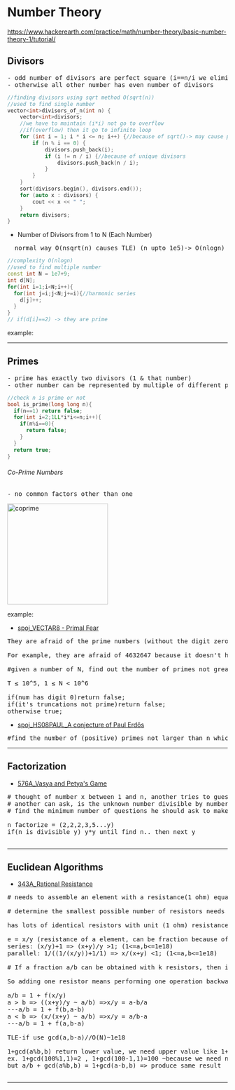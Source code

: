# Number Theory

https://www.hackerearth.com/practice/math/number-theory/basic-number-theory-1/tutorial/

## Divisors

<pre>
- odd number of divisors are perfect square (i==n/i we eliminate one divisors because of unique divisors.) (ex. cf2020B)
- otherwise all other number has even number of divisors
</pre>

```cpp
//finding divisors using sqrt method O(sqrt(n))
//used to find single number
vector<int>divisors_of_n(int n) {
    vector<int>divisors;
    //we have to maintain (i*i) not go to overflow
    //if(overflow) then it go to infinite loop
    for (int i = 1; i * i <= n; i++) {//because of sqrt()-> may cause precision error
        if (n % i == 0) {
            divisors.push_back(i);
            if (i != n / i) {//because of unique divisors
                divisors.push_back(n / i);
            }
        }
    }
    sort(divisors.begin(), divisors.end());
    for (auto x : divisors) {
        cout << x << " ";
    }
    return divisors;
}
```

- Number of Divisors from 1 to N (Each Number)

<pre>
  normal way O(nsqrt(n) causes TLE) (n upto 1e5)-> O(nlogn)
</pre>

```cpp
//complexity O(nlogn)
//used to find multiple number
const int N = 1e7+9;
int d[N];
for(int i=1;i<N;i++){
  for(int j=i;j<N;j+=i){//harmonic series
    d[j]++;
  }
}
// if(d[i]==2) -> they are prime
```

example:

---

## Primes

<pre>
- prime has exactly two divisors (1 & that number)
- other number can be represented by multiple of different prime numbers
</pre>

```cpp
//check n is prime or not
bool is_prime(long long n){
  if(n==1) return false;
  for(int i=2;1LL*i*i<=n;i++){
    if(n%i==0){
      return false;
    }
  }
  return true;
}
```

###### Co-Prime Numbers

<pre>
- no common factors other than one
</pre>

<img src="https://st.adda247.com/https://www.adda247.com/jobs/wp-content/uploads/sites/2/2022/11/15181619/Co-prime-numbers.png" alt="coprime" style="height:230px;">

example:

- [spoj_VECTAR8 - Primal Fear](./1_primes_and_divisors/1_primes/spoj_VECTAR8_Primal%20Fear.cpp)

<pre>
They are afraid of the prime numbers (without the digit zero), that remain prime no matter how many of the leading digits are omitted.

For example, they are afraid of 4632647 because it doesn't have the digit 0 and each of its truncations (632647, 32647, 2647, 647, 47, and 7) are primes. 

#given a number of N, find out the number of primes not greater that N, that changu and mangu are afraid of.

T ≤ 10^5, 1 ≤ N < 10^6

if(num has digit 0)return false;
if(it's truncations not prime)return false;
otherwise true;
</pre>

- [spoj_HS08PAUL_A conjecture of Paul Erdős](./1.primes/spoj_HS08PAUL_A%20conjecture%20of%20Paul%20Erdős.cpp)

<pre>
#find the number of (positive) primes not larger than n which are of the form x2+y4 (where x and y are integers).
</pre>

---

## Factorization

- [576A_Vasya and Petya's Game](./2.divisors/576A_Vasya%20and%20Petya's%20Game.cpp)

<pre>
# thought of number x between 1 and n, another tries to guess the number
# another can ask, is the unknown number divisible by number y?
# find the minimum number of questions he should ask to make a guaranteed guess number.

n factorize = (2,2,2,3,5...y)
if(n is divisible y) y*y until find n.. then next y

</pre>

---

## Euclidean Algorithms

- [343A_Rational Resistance](./4.euclidean_algorithms/343A_Rational%20Resistance.cpp)

<pre>
# needs to assemble an element with a resistance(1 ohm) equal to the fraction of a/b.

# determine the smallest possible number of resistors needs to make such an element.

has lots of identical resistors with unit (1 ohm) resistance. our need resistance value can be constructed with these.

e = x/y (resistance of a element, can be fraction because of parallelism)
series: (x/y)+1 => (x+y)/y >1; (1<=a,b<=1e18)
parallel: 1/((1/(x/y))+1/1) => x/(x+y) <1; (1<=a,b<=1e18)

# If a fraction a/b can be obtained with k resistors, then it is simple to calculate that we can obtain fractions (a+b)/b and a/(a+b) with k + 1 resistors.

So adding one resistor means performing one operation backwards in Euclidean algorithm. That means that the answer is equal to the number of steps in standard Euclidean algorithm.

a/b = 1 + f(x/y)
a > b => ((x+y)/y ~ a/b) =>x/y = a-b/a
---a/b = 1 + f(b,a-b)
a < b => (x/(x+y) ~ a/b) =>x/y = a/b-a
---a/b = 1 + f(a,b-a)

TLE-if use gcd(a,b-a)//O(N)~1e18

1+gcd(a%b,b) return lower value, we need upper value like 1+gcd(a-b,b)
ex. 1+gcd(100%1,1)=2 , 1+gcd(100-1,1)=100 ~because we need num of resister(total num of time it called)
but a/b + gcd(a%b,b) = 1+gcd(a-b,b) => produce same result

</pre>

---
